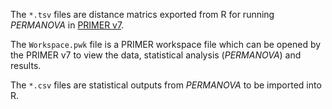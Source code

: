 The `*.tsv` files are distance matrics exported from R for running *PERMANOVA* in [PRIMER v7](https://www.primer-e.com/).

The `Workspace.pwk` file is a PRIMER workspace file which can be opened by the PRIMER v7 to view the data, statistical analysis (*PERMANOVA*) and results.

The `*.csv` files are statistical outputs from *PERMANOVA* to be imported into R.
